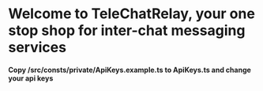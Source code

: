 # Welcome to TeleChatRelay, your one stop shop for inter-chat messaging services

#### Copy /src/consts/private/ApiKeys.example.ts to ApiKeys.ts and change your api keys
